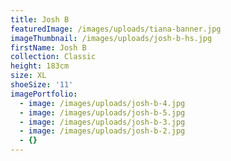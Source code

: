 ```yaml
---
title: Josh B
featuredImage: /images/uploads/tiana-banner.jpg
imageThumbnail: /images/uploads/josh-b-hs.jpg
firstName: Josh B
collection: Classic
height: 183cm
size: XL
shoeSize: '11'
imagePortfolio:
  - image: /images/uploads/josh-b-4.jpg
  - image: /images/uploads/josh-b-5.jpg
  - image: /images/uploads/josh-b-3.jpg
  - image: /images/uploads/josh-b-2.jpg
  - {}
---
```


